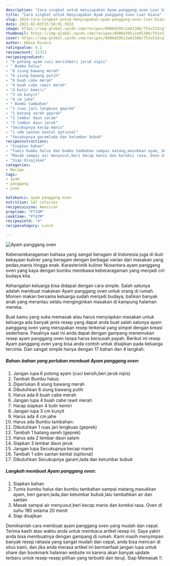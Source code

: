 ```yaml
---
description: "Cara singkat untuk menyiapakan Ayam panggang oven Luar biasa"
title: "Cara singkat untuk menyiapakan Ayam panggang oven Luar biasa"
slug: 1014-cara-singkat-untuk-menyiapakan-ayam-panggang-oven-luar-biasa
date: 2021-02-03T15:58:01.592Z
image: https://img-global.cpcdn.com/recipes/8906d295c2a01386/751x532cq70/ayam-panggang-oven-foto-resep-utama.jpg
thumbnail: https://img-global.cpcdn.com/recipes/8906d295c2a01386/751x532cq70/ayam-panggang-oven-foto-resep-utama.jpg
cover: https://img-global.cpcdn.com/recipes/8906d295c2a01386/751x532cq70/ayam-panggang-oven-foto-resep-utama.jpg
author: Abbie Rivera
ratingvalue: 4.1
reviewcount: 31313
recipeingredient:
- "6 potong ayam cuci bersihberi jeruk nipis"
- " Bumbu halus"
- "8 siung bawang merah"
- "6 siung bawang putih"
- "6 buah cabe merah"
- "4 buah cabe rawit merah"
- "4 butir kemiri"
- "3 cm kunyit"
- "4 cm jahe"
- " Bumbu tambahan"
- "1 ruas jari lengkuas geprek"
- "1 batang sereh geprek"
- "2 lembar daun salam"
- "3 lembar daun jeruk"
- "Secukupnya kecap manis"
- "1 sdm santan kental optional"
- "Secukupnya garamlada dan ketumbar bubuk"
recipeinstructions:
- "Siapkan bahan"
- "Tumis bumbu halus dan bumbu tambahan sampai matang,masukkan ayam, beri garam,lada,dan ketumbar bubuk,lalu tambahkan air dan santan"
- "Masak sampai air menyusut,beri kecap manis dan koreksi rasa. Oven di suhu 180 selama 20 menit"
- "Siap disajikan"
categories:
- Recipe
tags:
- ayam
- panggang
- oven

katakunci: ayam panggang oven 
nutrition: 147 calories
recipecuisine: American
preptime: "PT33M"
cooktime: "PT47M"
recipeyield: "4"
recipecategory: Lunch

---
```



![Ayam panggang oven](https://img-global.cpcdn.com/recipes/8906d295c2a01386/751x532cq70/ayam-panggang-oven-foto-resep-utama.jpg)

Kebenarekaragaman bahasa yang sangat beragam di Indonesia juga di ikuti kekayaan kuliner yang beragam dengan berbagai varian dari masakan yang pedas,manis hingga enak. Karasteristik kuliner Nusantara ayam panggang oven yang kaya dengan bumbu membawa keberaragaman yang menjadi ciri budaya kita.




Kehangatan keluarga bisa didapat dengan cara simple. Salah satunya adalah membuat makanan Ayam panggang oven untuk orang di rumah. Momen makan bersama keluarga sudah menjadi budaya, bahkan banyak anak yang merantau selalu menginginkan masakan di kampung halaman mereka.

Buat kamu yang suka memasak atau harus menyiapkan masakan untuk keluarga ada banyak jenis resep yang dapat anda buat salah satunya ayam panggang oven yang merupakan resep terkenal yang simpel dengan kreasi sederhana. Pasalnya saat ini anda dapat dengan gampang menemukan resep ayam panggang oven tanpa harus bersusah payah.
Berikut ini resep Ayam panggang oven yang bisa anda contoh untuk disajikan pada keluarga tercinta. Dan sangat simple hanya dengan 17 bahan dan 4 langkah.


<!--inarticleads1-->

##### Bahan-bahan yang perlukan membuat Ayam panggang oven:

1. Jangan lupa 6 potong ayam (cuci bersih,beri jeruk nipis)
1. Tambah  Bumbu halus:
1. Diperlukan 8 siung bawang merah
1. Dibutuhkan 6 siung bawang putih
1. Harus ada 6 buah cabe merah
1. Jangan lupa 4 buah cabe rawit merah
1. Harap siapkan 4 butir kemiri
1. Jangan lupa 3 cm kunyit
1. Harus ada 4 cm jahe
1. Harus ada  Bumbu tambahan:
1. Dibutuhkan 1 ruas jari lengkuas (geprek)
1. Tambah 1 batang sereh (geprek)
1. Harus ada 2 lembar daun salam
1. Siapkan 3 lembar daun jeruk
1. Jangan lupa Secukupnya kecap manis
1. Tambah 1 sdm santan kental (optional)
1. Dibutuhkan Secukupnya garam,lada dan ketumbar bubuk




<!--inarticleads2-->

##### Langkah membuat  Ayam panggang oven:

1. Siapkan bahan
1. Tumis bumbu halus dan bumbu tambahan sampai matang,masukkan ayam, beri garam,lada,dan ketumbar bubuk,lalu tambahkan air dan santan
1. Masak sampai air menyusut,beri kecap manis dan koreksi rasa. Oven di suhu 180 selama 20 menit
1. Siap disajikan




Demikianlah cara membuat ayam panggang oven yang mudah dan cepat. Terima kasih atas waktu anda untuk membaca artikel resep ini. Saya yakin anda bisa membuatnya dengan gampang di rumah. Kami masih menyimpan banyak resep rahasia yang sangat mudah dan cepat, anda bisa mencari di situs kami, dan jika anda merasa artikel ini bermanfaat jangan lupa untuk share dan bookmark halaman website ini karena akan banyak update terbaru untuk resep-resep pilihan yang terbukti dan teruji. Siap Memasak !!. 
